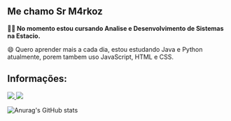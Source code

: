 ## Me chamo Sr M4rkoz

**👨‍💻 No momento estou cursando Analise e Desenvolvimento de Sistemas na Estacio.**

😄 Quero aprender mais a cada dia, estou estudando Java e Python atualmente, porem tambem uso JavaScript, HTML e CSS.

## Informações:

<a href="">
  <img src="https://img.shields.io/badge/Gmail-D14836?style=for-the-badge&logo=gmail&logoColor=white"/>
</a>

<a href="https://github.com/Sr-M4rkoz">
 <img src="https://github-readme-stats.vercel.app/api?username=Sr-M4rkoz&show_icons=true&theme=dark"/>
</a>

![Anurag's GitHub stats](https://github-readme-stats.vercel.app/api?username=anuraghazra&show_icons=true&theme=radical)
